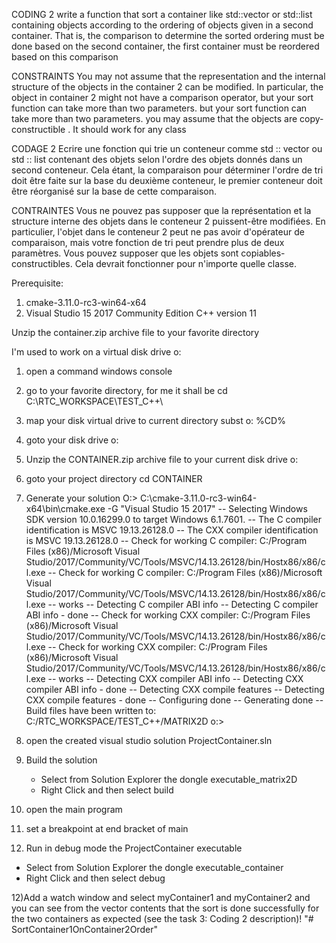 CODING 2
write a function that sort a container like std::vector or std::list containing objects according to the ordering of objects given in a second container.
That is, the comparison to determine the sorted ordering must be done based on the second container, the first container must be reordered based on this comparison

CONSTRAINTS
You may not assume that the representation and the internal structure of the objects in the container 2 can be modified.
In particular, the object in container 2 might not have a comparison operator, but your sort function can take more than two parameters.
but your sort function can take more than two parameters.
you may assume that the objects are copy-constructible . It should work for any class


CODAGE 2
Ecrire une fonction qui trie un conteneur comme std :: vector ou std :: list contenant des objets selon l'ordre des objets donnés dans un second conteneur.
Cela étant, la comparaison pour déterminer l'ordre de tri doit être faite sur la base du deuxième conteneur, le premier conteneur doit être réorganisé sur la base de cette comparaison.

CONTRAINTES
Vous ne pouvez pas supposer que la représentation et la structure interne des objets dans le conteneur 2 puissent-être modifiées.
En particulier, l'objet dans le conteneur 2 peut ne pas avoir d'opérateur de comparaison,
mais votre fonction de tri peut prendre plus de deux paramètres.
Vous pouvez supposer que les objets sont copiables-constructibles. Cela devrait fonctionner pour n'importe quelle classe.





Prerequisite:
1) cmake-3.11.0-rc3-win64-x64
2) Visual Studio 15 2017 Community Edition  C++ version 11

Unzip the container.zip archive file to your favorite directory

I'm used to work on a virtual disk drive o:

1) open a command windows console

2) go to your favorite directory, for me it shall be
   cd C:\RTC_WORKSPACE\TEST_C++\
   
3) map your disk virtual drive to current directory
   subst o: %CD%
   
4) goto your disk drive
   o:
   
4) Unzip the CONTAINER.zip archive file to your current disk drive o:

5) goto your project directory 
   cd CONTAINER
   
6) Generate your solution
O:\> C:\cmake-3.11.0-rc3-win64-x64\bin\cmake.exe -G "Visual Studio 15 2017"
-- Selecting Windows SDK version 10.0.16299.0 to target Windows 6.1.7601.
-- The C compiler identification is MSVC 19.13.26128.0
-- The CXX compiler identification is MSVC 19.13.26128.0
-- Check for working C compiler: C:/Program Files (x86)/Microsoft Visual Studio/2017/Community/VC/Tools/MSVC/14.13.26128/bin/Hostx86/x86/cl.exe
-- Check for working C compiler: C:/Program Files (x86)/Microsoft Visual Studio/2017/Community/VC/Tools/MSVC/14.13.26128/bin/Hostx86/x86/cl.exe -- works
-- Detecting C compiler ABI info
-- Detecting C compiler ABI info - done
-- Check for working CXX compiler: C:/Program Files (x86)/Microsoft Visual Studio/2017/Community/VC/Tools/MSVC/14.13.26128/bin/Hostx86/x86/cl.exe
-- Check for working CXX compiler: C:/Program Files (x86)/Microsoft Visual Studio/2017/Community/VC/Tools/MSVC/14.13.26128/bin/Hostx86/x86/cl.exe -- works
-- Detecting CXX compiler ABI info
-- Detecting CXX compiler ABI info - done
-- Detecting CXX compile features
-- Detecting CXX compile features - done
-- Configuring done
-- Generating done
-- Build files have been written to: C:/RTC_WORKSPACE/TEST_C++/MATRIX2D
o:>

7) open the created visual studio solution ProjectContainer.sln

8) Build the solution 
   - Select from Solution Explorer the dongle executable_matrix2D
   - Right Click and then select build
   
9) open the main program
   
10) set a breakpoint at end bracket of main

11) Run in debug mode the ProjectContainer executable
   - Select from Solution Explorer the dongle executable_container
   - Right Click and then select debug
   
12)Add a watch window and select myContainer1 and myContainer2
and you can see from the vector contents that the sort is done successfully
for the two containers as expected (see the task 3: Coding 2 description)!
"# SortContainer1OnContainer2Order" 
